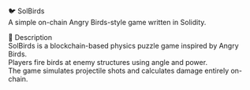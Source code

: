 🐦 SolBirds         
A simple on-chain Angry Birds-style game written in Solidity.     
        
🎯 Description    
SolBirds is a blockchain-based physics puzzle game inspired by Angry Birds.        
Players fire birds at enemy structures using angle and power.             
The game simulates projectile shots and calculates damage entirely on-chain.            
   
